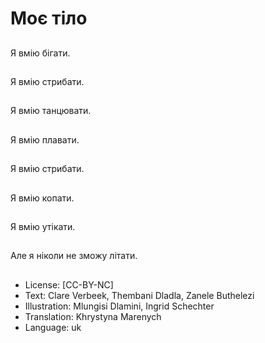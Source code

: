 # Моє тіло

##
Я вмію бігати.

##
Я вмію стрибати.

##
Я вмію танцювати.

##
Я вмію плавати.

##
Я вмію стрибати.

##
Я вмію копати.

##
Я вмію утікати.

##
Але я ніколи не зможу літати.

##
* License: [CC-BY-NC]
* Text: Clare Verbeek, Thembani Dladla, Zanele Buthelezi
* Illustration: Mlungisi Dlamini, Ingrid Schechter
* Translation: Khrystyna Marenych
* Language: uk
